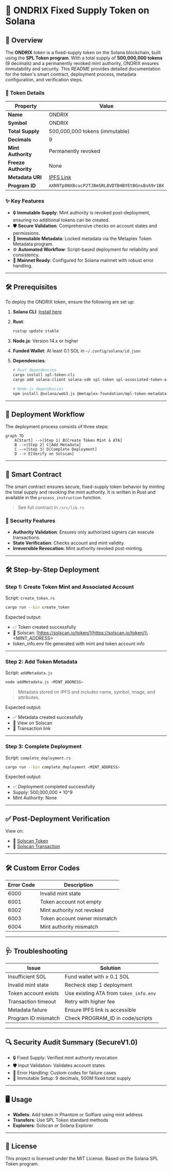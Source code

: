 # 🌟 ONDRIX Fixed Supply Token on Solana

## 📖 Overview

The **ONDRIX** token is a fixed-supply token on the Solana blockchain, built using the **SPL Token program**. With a total supply of **500,000,000 tokens** (9 decimals) and a permanently revoked mint authority, ONDRIX ensures immutability and security. This README provides detailed documentation for the token's smart contract, deployment process, metadata configuration, and verification steps.

### 🎯 Token Details

| Property             | Value                                                                                                                        |
| -------------------- | ---------------------------------------------------------------------------------------------------------------------------- |
| **Name**             | ONDRIX                                                                                                                       |
| **Symbol**           | ONDRIX                                                                                                                       |
| **Total Supply**     | 500,000,000 tokens (immutable)                                                                                               |
| **Decimals**         | 9                                                                                                                            |
| **Mint Authority**   | Permanently revoked                                                                                                          |
| **Freeze Authority** | None                                                                                                                         |
| **Metadata URI**     | [IPFS Link](https://gold-secondary-clam-627.mypinata.cloud/ipfs/bafkreicjzvl6rqk2lsbmzji4427kimo7fqmn4s4iehkmh7do5b3njjwjli) |
| **Program ID**       | `AXN9Tp8NXBcucP2TJBmSRL8VDTB4BYEtBGnsBsh9r1BX`                                                                               |

### ✨ Key Features

* 🔒 **Immutable Supply**: Mint authority is revoked post-deployment, ensuring no additional tokens can be created.
* 🛡️ **Secure Validation**: Comprehensive checks on account states and permissions.
* 📜 **Immutable Metadata**: Locked metadata via the Metaplex Token Metadata program.
* ⚙️ **Automated Workflow**: Script-based deployment for reliability and consistency.
* 🚀 **Mainnet Ready**: Configured for Solana mainnet with robust error handling.

---

## 🛠️ Prerequisites

To deploy the ONDRIX token, ensure the following are set up:

1. **Solana CLI**: [Install here](https://docs.solana.com/cli/install-solana-cli-tools)
2. **Rust**:

   ```bash
   rustup update stable
   ```
3. **Node.js**: Version 14.x or higher
4. **Funded Wallet**: At least 0.1 SOL in `~/.config/solana/id.json`
5. **Dependencies**:

   ```bash
   # Rust dependencies
   cargo install spl-token-cli
   cargo add solana-client solana-sdk spl-token spl-associated-token-account anyhow dotenv shellexpand

   # Node.js dependencies
   npm install @solana/web3.js @metaplex-foundation/mpl-token-metadata dotenv
   ```

---

## 🚀 Deployment Workflow

The deployment process consists of three steps:

```mermaid
graph TD
    A[Start] -->|Step 1| B[Create Token Mint & ATA]
    B -->|Step 2| C[Add Metadata]
    C -->|Step 3| D[Complete Deployment]
    D --> E[Verify on Solscan]
```

---

## 📜 Smart Contract

The smart contract ensures secure, fixed-supply token behavior by minting the total supply and revoking the mint authority. It is written in Rust and available in the `process_instruction` function.

> See full contract in `/src/lib.rs`

### 🔐 Security Features

* **Authority Validation**: Ensures only authorized signers can execute transactions.
* **State Verification**: Checks account and mint validity.
* **Irreversible Revocation**: Mint authority revoked post-minting.

---

## 🛠️ Step-by-Step Deployment

### Step 1: Create Token Mint and Associated Account

Script: `create_token.rs`

```bash
cargo run --bin create_token
```

Expected output:

* ✅ Token created successfully
* 🔗 Solscan: [https://solscan.io/token/](https://solscan.io/token/)\<MINT\_ADDRESS>
* token\_info.env file generated with mint and token account info

---

### Step 2: Add Token Metadata

Script: `addMetadata.js`

```bash
node addMetadata.js <MINT_ADDRESS>
```

> Metadata stored on IPFS and includes name, symbol, image, and attributes.

Expected output:

* ✅ Metadata created successfully
* 🔗 View on Solscan
* 🔗 Transaction link

---

### Step 3: Complete Deployment

Script: `complete_deployment.rs`

```bash
cargo run --bin complete_deployment <MINT_ADDRESS>
```

Expected output:

* ✅ Deployment completed successfully
* Supply: 500,000,000 \* 10^9
* Mint Authority: None

---

## ✅ Post-Deployment Verification

View on:

* 🔗 [Solscan Token](https://solscan.io/token/<MINT_ADDRESS>)
* 🔗 [Solscan Transaction](https://solscan.io/tx/<TX_SIGNATURE>)

---

## 🛠️ Custom Error Codes

| Error Code | Description                  |
| ---------- | ---------------------------- |
| 6000       | Invalid mint state           |
| 6001       | Token account not empty      |
| 6002       | Mint authority not revoked   |
| 6003       | Token account owner mismatch |
| 6004       | Mint authority mismatch      |

---

## 🩺 Troubleshooting

| Issue                | Solution                               |
| -------------------- | -------------------------------------- |
| Insufficient SOL     | Fund wallet with ≥ 0.1 SOL             |
| Invalid mint state   | Recheck step 1 deployment              |
| Token account exists | Use existing ATA from `token_info.env` |
| Transaction timeout  | Retry with higher fee                  |
| Metadata failure     | Ensure IPFS link is accessible         |
| Program ID mismatch  | Check PROGRAM\_ID in code/scripts      |

---

## 🔍 Security Audit Summary (SecureV1.0)

* 🔒 Fixed Supply: Verified mint authority revocation
* 🛡️ Input Validation: Validates account states
* 🚨 Error Handling: Custom codes for failure cases
* 📜 Immutable Setup: 9 decimals, 500M fixed total supply

---

## 🖥️ Usage

* **Wallets**: Add token in Phantom or Solflare using mint address
* **Transfers**: Use SPL Token standard methods
* **Explorers**: Solscan or Solana Explorer

---

## 📜 License

This project is licensed under the MIT License. Based on the Solana SPL Token program.

